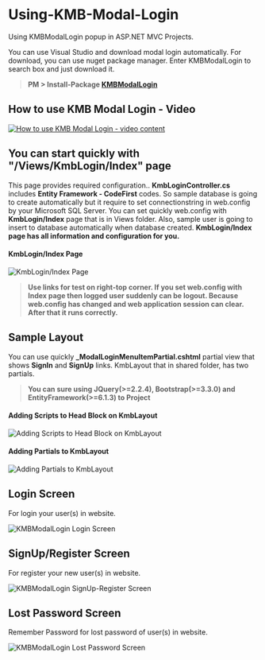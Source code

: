 # Using-KMB-Modal-Login
Using KMBModalLogin popup in ASP.NET MVC Projects. 

You can use Visual Studio and download modal login automatically. For download, you can use nuget package manager. Enter KMBModalLogin to search box and just download it. 

> **PM > Install-Package [KMBModalLogin](https://www.nuget.org/packages/KMBModalLogin/)**


## How to use KMB Modal Login - Video

[![How to use KMB Modal Login - video content](https://lh3.googleusercontent.com/8Go6-APj7Ew2beQ1BKH2lv9uZF7iMZesPfGDDt-l8BUd5RIb7wxU5dY1JzEKt5jTGm_NLz4ctM5_DB-fV1lJpzP2JFjR7XDDFrnVsO8db6L3Dv9CYTxEFoREQLZ-uBmjwvPCMs-sdMCx9EzdRDvGcnAQXqvu9jMkLTh33ZcNJkf942SB6ypRjYaZ_szzdA3K9y9OSrQAjCz6VUO5HJLm2BN-UCnIVzZj4qwTJMIvSur_whTtoH21VtOjNJ5z1pTWKsyjSeC88MkhGVSUnPt7HoEcDgEj1onTsciC46upJ7_gWcvxx9JorWwt1JbTqpdzX6KktBt5BsRHBh0gqlNHo22z3NpqIpQDCtg9ZUsGAdnqx2BoYt0gIbeJB4baxzmZ9KFmDsTBToRWAg9tmRJwD0FvTYLUlg3_VTP0DTMs5wH9fOwJiwR3LxmFys77vls9Kb7qb4-iSSAaT3dqEhtrAGplD4JzoWrVywwrrE0YkKaSBcUnv7qq-fhlA32209tlzBswYeNUOrjVzlzatNiT9Z5kk98zqhzupn7noQgGUK-HbZa_CP9wRYsH9jGItwCAqfW2A-E=s454-w200-no)](https://youtu.be/Xc5QrWEdxnM "Using KMB Modal Login")

## **You can start quickly with "/Views/KmbLogin/Index" page**

This page provides required configuration.. **KmbLoginController.cs** includes **Entity Framework - CodeFirst** codes. So sample database is going to create automatically but it require to set connectionstring in web.config by your Microsoft SQL Server. You can set quickly web.config with **KmbLogin/Index** page that is in Views folder. Also, sample user is going to insert to database automatically when database created. **KmbLogin/Index page has all information and configuration for you.**


#### KmbLogin/Index Page

![KmbLogin/Index Page](http://goo.gl/d9RNxz)

> **Use links for test on right-top corner. If you set web.config with Index page then logged user suddenly can be logout. Because web.config has changed and web application session can clear. After that it runs correctly.**

## Sample Layout

You can use quickly **_ModalLoginMenuItemPartial.cshtml** partial view that shows **SignIn** and **SignUp** links.
KmbLayout that in shared folder, has two partials.

> **You can sure using JQuery(>=2.2.4), Bootstrap(>=3.3.0) and EntityFramework(>=6.1.3) to Project**  


#### Adding Scripts to Head Block on KmbLayout

![Adding Scripts to Head Block on KmbLayout](http://goo.gl/a32GQl)


#### Adding Partials to KmbLayout

![Adding Partials to KmbLayout](http://goo.gl/gqE597)


## Login Screen

For login your user(s) in website.

![KMBModalLogin Login Screen](https://goo.gl/rre4Px)


## SignUp/Register Screen

For register your new user(s) in website.

![KMBModalLogin SignUp-Register Screen](https://goo.gl/bEyp7O)


## Lost Password Screen

Remember Password for lost password of user(s) in website.

![KMBModalLogin Lost Password Screen](https://goo.gl/xaA5iN)
